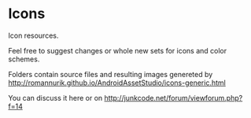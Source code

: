 Icons
=========

Icon resources.

Feel free to suggest changes or whole new sets for icons and color schemes.

Folders contain source files and resulting images genereted by http://romannurik.github.io/AndroidAssetStudio/icons-generic.html

You can discuss it here or on http://junkcode.net/forum/viewforum.php?f=14
